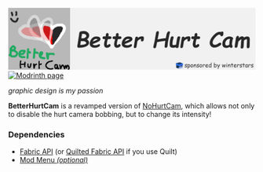 ![Banner](https://raw.githubusercontent.com/uku3lig/betterhurtcam/master/banner.png) \
[![Modrinth page](https://img.shields.io/modrinth/dt/o4y0N2hu?style=for-the-badge)](https://modrinth.com/mod/betterhurtcam)

*graphic design is my passion*

**BetterHurtCam** is a revamped version of [NoHurtCam](https://github.com/UltraBlackLinux/noHurtCam), which allows not only to disable the hurt camera bobbing, but to change its intensity!

### Dependencies
* [Fabric API](https://modrinth.com/mod/fabric-api) (or [Quilted Fabric API](https://modrinth.com/mod/qsl) if you use Quilt)
* [Mod Menu *(optional)*](https://modrinth.com/mod/modmenu)